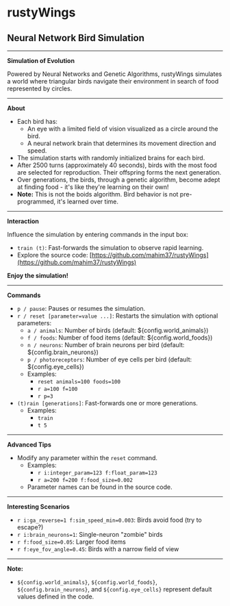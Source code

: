 # rustyWings
## Neural Network Bird Simulation

----
**Simulation of Evolution**

Powered by Neural Networks and Genetic Algorithms, rustyWings simulates a world where triangular birds navigate their environment in search of food represented by circles.

----

**About**

* Each bird has:
    * An eye with a limited field of vision visualized as a circle around the bird.
    * A neural network brain that determines its movement direction and speed.
* The simulation starts with randomly initialized brains for each bird.
* After 2500 turns (approximately 40 seconds), birds with the most food are selected for reproduction. Their offspring forms the next generation.
* Over generations, the birds, through a genetic algorithm, become adept at finding food - it's like they're learning on their own!
* **Note:** This is not the boids algorithm. Bird behavior is not pre-programmed, it's learned over time.

----

**Interaction**

Influence the simulation by entering commands in the input box:

* `train (t)`: Fast-forwards the simulation to observe rapid learning.
* Explore the source code: [https://github.com/mahim37/rustyWings](https://github.com/mahim37/rustyWings)

**Enjoy the simulation!**

----

**Commands**

* `p / pause`: Pauses or resumes the simulation.
* `r / reset [parameter=value ...]`: Restarts the simulation with optional parameters:
    * `a / animals`: Number of birds (default: ${config.world_animals})
    * `f / foods`: Number of food items (default: ${config.world_foods})
    * `n / neurons`: Number of brain neurons per bird (default: ${config.brain_neurons})
    * `p / photoreceptors`: Number of eye cells per bird (default: ${config.eye_cells})
    * Examples:
        * `reset animals=100 foods=100`
        * `r a=100 f=100`
        * `r p=3`
* `(t)rain [generations]`: Fast-forwards one or more generations.
    * Examples:
        * `train`
        * `t 5`

----

**Advanced Tips**

* Modify any parameter within the `reset` command.
    * Examples:
        * `r i:integer_param=123 f:float_param=123`
        * `r a=200 f=200 f:food_size=0.002`
    * Parameter names can be found in the source code.

----

**Interesting Scenarios**

* `r i:ga_reverse=1 f:sim_speed_min=0.003`: Birds avoid food (try to escape?)
* `r i:brain_neurons=1`: Single-neuron "zombie" birds
* `r f:food_size=0.05`: Larger food items
* `r f:eye_fov_angle=0.45`: Birds with a narrow field of view

----

**Note:**

* `${config.world_animals}`, `${config.world_foods}`, `${config.brain_neurons}`, and `${config.eye_cells}` represent default values defined in the code.
